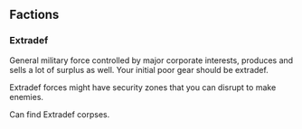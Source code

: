 ## Factions

### Extradef
General military force controlled by major corporate interests, produces and sells a lot of surplus as well. Your initial poor gear should be extradef. 

Extradef forces might have security zones that you can disrupt to make enemies. 

Can find Extradef corpses.

